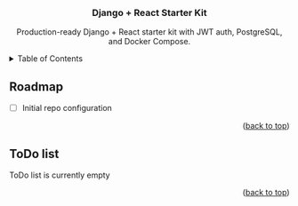 <a id="readme-top"></a>

<br />
<div align="center">
  <h3 align="center">Django + React Starter Kit</h3>

  <p align="center">
    Production-ready Django + React starter kit with JWT auth, PostgreSQL, and Docker Compose.
  </p>
</div>


<details>
  <summary>Table of Contents</summary>
  <ol>
    <li><a href="#roadmap">Roadmap</a></li>
    <li><a href="#todo-list">ToDo list</a></li>
  </ol>
</details>


## Roadmap

- [ ] Initial repo configuration

<p align="right">(<a href="#readme-top">back to top</a>)</p>


## ToDo list

ToDo list is currently empty

<p align="right">(<a href="#readme-top">back to top</a>)</p>

